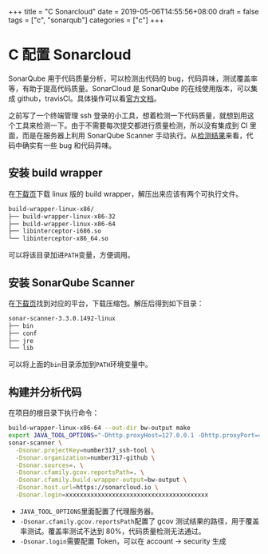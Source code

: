 +++
title = "C Sonarcloud"
date = 2019-05-06T14:55:56+08:00
draft = false
tags = ["c", "sonarqub"]
categories = ["c"]
+++

# C 配置 Sonarcloud

SonarQube 用于代码质量分析，可以检测出代码的 bug，代码异味，测试覆盖率等，有助于提高代码质量。SonarCloud 是 SonarQube 的在线使用版本，可以集成 github，travisCI。具体操作可以看[官方文档](https://sonarcloud.io/documentation)。

之前写了一个终端管理 ssh 登录的小工具，想着检测一下代码质量，就想到用这个工具来检测一下。由于不需要每次提交都进行质量检测，所以没有集成到 CI 里面，而是在服务器上利用 SonarQube Scanner 手动执行。从[检测结果](https://sonarcloud.io/dashboard?id=number317_ssh-tool)来看，代码中确实有一些 bug 和代码异味。

## 安装 build wrapper

在[下载页](https://sonarcloud.io/static/cpp/build-wrapper-linux-x86.zip)下载 linux 版的 build wrapper，解压出来应该有两个可执行文件。

```bash
build-wrapper-linux-x86/
├── build-wrapper-linux-x86-32
├── build-wrapper-linux-x86-64
├── libinterceptor-i686.so
└── libinterceptor-x86_64.so
```

可以将该目录加进`PATH`变量，方便调用。

## 安装 SonarQube Scanner

在[下载页](https://docs.sonarqube.org/display/SCAN/Analyzing+with+SonarQube+Scanner)找到对应的平台，下载压缩包。解压后得到如下目录：

```bash
sonar-scanner-3.3.0.1492-linux
├── bin
├── conf
├── jre
└── lib
```

可以将上面的`bin`目录添加到`PATH`环境变量中。

## 构建并分析代码

在项目的根目录下执行命令：

```bash
build-wrapper-linux-x86-64 --out-dir bw-output make
export JAVA_TOOL_OPTIONS="-Dhttp.proxyHost=127.0.0.1 -Dhttp.proxyPort=443 -Dhttps.proxyHost=127.0.0.1 -Dhttps.proxyPort=443"
sonar-scanner \
  -Dsonar.projectKey=number317_ssh-tool \
  -Dsonar.organization=number317-github \
  -Dsonar.sources=. \
  -Dsonar.cfamily.gcov.reportsPath=. \
  -Dsonar.cfamily.build-wrapper-output=bw-output \
  -Dsonar.host.url=https://sonarcloud.io \
  -Dsonar.login=xxxxxxxxxxxxxxxxxxxxxxxxxxxxxxxxxxxxxxxx
```

* `JAVA_TOOL_OPTIONS`里面配置了代理服务器。
* `-Dsonar.cfamily.gcov.reportsPath`配置了 gcov 测试结果的路径，用于覆盖率测试。覆盖率测试不达到 80%，代码质量检测无法通过。
* `-Dsonar.login`需要配置 Token，可以在 account → security 生成

